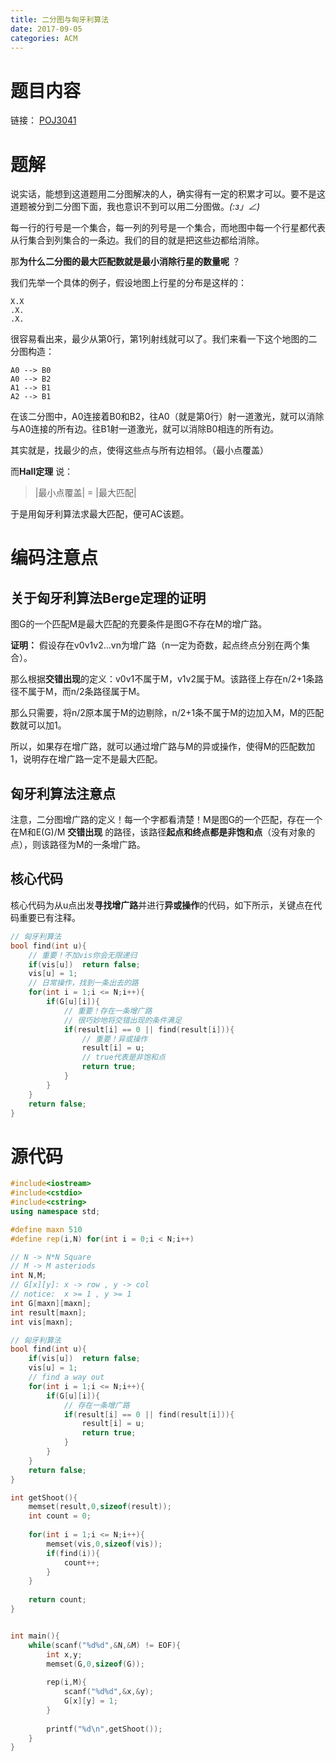 ```yaml
---
title: 二分图与匈牙利算法
date: 2017-09-05
categories: ACM
---
```


# 题目内容

链接： [POJ3041](https://vjudge.net/problem/POJ-3041)

# 题解

说实话，能想到这道题用二分图解决的人，确实得有一定的积累才可以。要不是这道题被分到二分图下面，我也意识不到可以用二分图做。_(:з」∠)_

每一行的行号是一个集合，每一列的列号是一个集合，而地图中每一个行星都代表从行集合到列集合的一条边。我们的目的就是把这些边都给消除。

那**为什么二分图的最大匹配数就是最小消除行星的数量呢** ？

我们先举一个具体的例子，假设地图上行星的分布是这样的：

```
X.X 
.X. 
.X. 
```

很容易看出来，最少从第0行，第1列射线就可以了。我们来看一下这个地图的二分图构造：

```
A0 --> B0
A0 --> B2
A1 --> B1
A2 --> B1
```

在该二分图中，A0连接着B0和B2，往A0（就是第0行）射一道激光，就可以消除与A0连接的所有边。往B1射一道激光，就可以消除B0相连的所有边。

其实就是，找最少的点，使得这些点与所有边相邻。（最小点覆盖）

而**Hall定理** 说：

> \|最小点覆盖\| = \|最大匹配\|

于是用匈牙利算法求最大匹配，便可AC该题。


# 编码注意点

## 关于匈牙利算法Berge定理的证明

图G的一个匹配M是最大匹配的充要条件是图G不存在M的增广路。

**证明：** 假设存在v0v1v2...vn为增广路（n一定为奇数，起点终点分别在两个集合）。

那么根据**交错出现**的定义：v0v1不属于M，v1v2属于M。该路径上存在n/2+1条路径不属于M，而n/2条路径属于M。

那么只需要，将n/2原本属于M的边剔除，n/2+1条不属于M的边加入M，M的匹配数就可以加1。

所以，如果存在增广路，就可以通过增广路与M的异或操作，使得M的匹配数加1，说明存在增广路一定不是最大匹配。

## 匈牙利算法注意点

注意，二分图增广路的定义！每一个字都看清楚！M是图G的一个匹配，存在一个在M和E(G)/M **交错出现** 的路径，该路径**起点和终点都是非饱和点**（没有对象的点），则该路径为M的一条增广路。

## 核心代码

核心代码为从u点出发**寻找增广路**并进行**异或操作**的代码，如下所示，关键点在代码重要已有注释。

```C++
// 匈牙利算法
bool find(int u){
	// 重要！不加vis你会无限递归 
	if(vis[u])	return false;
	vis[u] = 1;
	// 日常操作，找到一条出去的路 
	for(int i = 1;i <= N;i++){
		if(G[u][i]){
			// 重要！存在一条增广路 
			// 很巧妙地将交错出现的条件满足 
			if(result[i] == 0 || find(result[i])){
				// 重要！异或操作 
				result[i] = u;
				// true代表是非饱和点 
				return true;
			}
		}
	}
	return false;
}
```



# 源代码

```C++
#include<iostream>
#include<cstdio>
#include<cstring>
using namespace std;

#define maxn 510
#define rep(i,N) for(int i = 0;i < N;i++)

// N -> N*N Square 
// M -> M asteriods
int N,M;
// G[x][y]: x -> row , y -> col
// notice:  x >= 1 , y >= 1
int G[maxn][maxn];
int result[maxn];
int vis[maxn];

// 匈牙利算法
bool find(int u){
	if(vis[u])	return false;
	vis[u] = 1;
	// find a way out
	for(int i = 1;i <= N;i++){
		if(G[u][i]){
			// 存在一条增广路 
			if(result[i] == 0 || find(result[i])){
				result[i] = u;
				return true;
			}
		}
	}
	return false;
}

int getShoot(){
	memset(result,0,sizeof(result));
	int count = 0;
	
	for(int i = 1;i <= N;i++){
		memset(vis,0,sizeof(vis));
		if(find(i)){
			count++;
		}
	}
	
	return count;
}


int main(){
	while(scanf("%d%d",&N,&M) != EOF){
		int x,y;
		memset(G,0,sizeof(G));
		
		rep(i,M){
			scanf("%d%d",&x,&y);
			G[x][y] = 1;
		}
		
		printf("%d\n",getShoot());
	}
} 
```

